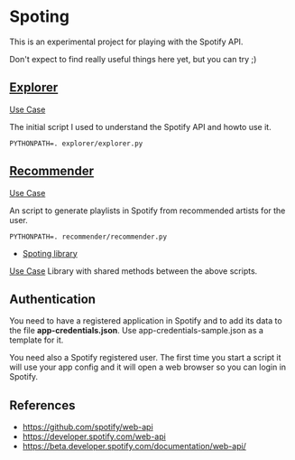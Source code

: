 # Spoting

This is an experimental project for playing with the Spotify API.

Don't expect to find really useful things here yet, but you can try ;)

## [Explorer](explorer)

[Use Case]()


The initial script I used to understand the Spotify API and howto use it.

`PYTHONPATH=. explorer/explorer.py`


## [Recommender](recommender)

[Use Case](https://github.com/acs/spoting/blob/master/doc/use_cases.md#general-explorer)

An script to generate playlists in Spotify from recommended artists for the user. 

`PYTHONPATH=. recommender/recommender.py`

* [Spoting library](spoting)

[Use Case](https://github.com/acs/spoting/blob/master/doc/use_cases.md#finding-new-artists-to-follow)
Library with shared methods between the above scripts.

## Authentication
 
You need to have a registered application in Spotify and to add its data to the file **app-credentials.json**.
Use app-credentials-sample.json as a template for it.

You need also a Spotify registered user. The first time you start a script it will use your app config and it will open a web browser so you can login in Spotify.


## References 

* https://github.com/spotify/web-api
* https://developer.spotify.com/web-api
* https://beta.developer.spotify.com/documentation/web-api/

